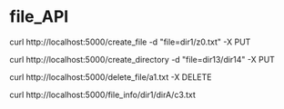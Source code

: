 # file_API

curl http://localhost:5000/create_file -d "file=dir1/z0.txt" -X PUT

curl http://localhost:5000/create_directory -d "file=dir13/dir14" -X PUT

curl http://localhost:5000/delete_file/a1.txt -X DELETE

curl http://localhost:5000/file_info/dir1/dirA/c3.txt